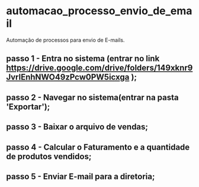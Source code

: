 # automacao_processo_envio_de_email
Automação de processos para envio de E-mails.

## passo 1 - Entra no sistema (entrar no link https://drive.google.com/drive/folders/149xknr9JvrlEnhNWO49zPcw0PW5icxga );
## passo 2 - Navegar no sistema(entrar na pasta 'Exportar');
## passo 3 - Baixar o arquivo de vendas;
## passo 4 - Calcular o Faturamento e a quantidade de produtos vendidos;
## passo 5 - Enviar E-mail para a diretoria;
